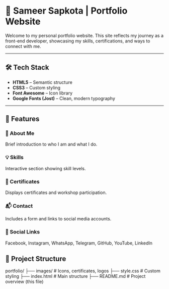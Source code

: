 # 🚀 Sameer Sapkota | Portfolio Website

Welcome to my personal portfolio website. This site reflects my journey as a front-end developer, showcasing my skills, certifications, and ways to connect with me.



---

## 🛠️ Tech Stack

- **HTML5** – Semantic structure  
- **CSS3** – Custom styling  
- **Font Awesome** – Icon library  
- **Google Fonts (Jost)** – Clean, modern typography  

---

## 📁 Features

### 👤 About Me  
Brief introduction to who I am and what I do.

### 💡 Skills  
Interactive section showing skill levels.

### 🏅 Certificates  
Displays certificates and workshop participation.

### 📬 Contact  
Includes a form and links to social media accounts.

### 🔗 Social Links  
Facebook, Instagram, WhatsApp, Telegram, GitHub, YouTube, LinkedIn

## 📂 Project Structure
portfolio/
├── images/               # Icons, certificates, logos
├── style.css             # Custom styling
├── index.html            # Main structure
├── README.md             # Project overview (this file)
